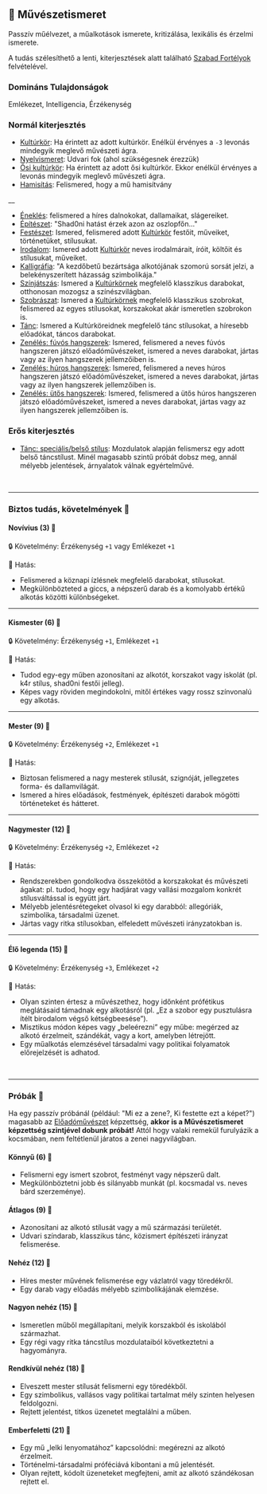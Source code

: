 ## 🔵 Művészetismeret

Passzív műélvezet, a műalkotások ismerete, kritizálása, lexikális és érzelmi ismerete.

A tudás szélesíthető a lenti, kiterjesztések alatt található [Szabad Fortélyok](../042_szabad_fortelyok.md) felvételével.

### Domináns Tulajdonságok

Emlékezet, Intelligencia, Érzékenység

### Normál kiterjesztés

- [Kultúrkör](../fortelyok.kiemelt/kulturkor.md): Ha érintett az adott kultúrkör. Enélkül érvényes a `-3` levonás mindegyik meglevő művészeti ágra.
- [Nyelvismeret](../fortelyok.kiemelt/nyelvismeret.md): Udvari fok (ahol szükségesnek érezzük)
- [Ősi kultúrkör](../fortelyok.altalanos/osi_kulturkor.md): Ha érintett az adott ősi kultúrkör. Ekkor enélkül érvényes a levonás mindegyik meglevő művészeti ágra.
- [Hamisítás](../fortelyok.altalanos/hamisitas.md): Felismered, hogy a mű hamisítvány

__

- [Éneklés](../fortelyok.szabad/enekles.md): felismered a híres dalnokokat, dallamaikat, slágereiket.
- [Építészet](../fortelyok.altalanos/epiteszet.md):  "Shad0ni hatást érzek azon az oszlopfőn..."
- [Festészet](../fortelyok.szabad/festeszet.md): Ismered, felismered adott [Kultúrkör](../fortelyok.kiemelt/kulturkor.md) festőit, műveiket, történetüket, stílusukat.
- [Irodalom](../fortelyok.szabad/irodalom.md): Ismered adott [Kultúrkör](../fortelyok.kiemelt/kulturkor.md) neves irodalmárait, íróit, költőit és stílusukat, műveiket.
- [Kalligráfia](../fortelyok.szabad/kalligrafia.md): "A kezdőbetű bezártsága alkotójának szomorú sorsát jelzi, a belekényszerített házasság szimbolikája."
- [Színjátszás](../fortelyok.szabad/szinjatszas.md): Ismered a [Kultúrkörnek](../fortelyok.kiemelt/kulturkor.md) megfelelő klasszikus darabokat, otthonosan mozogsz a színészvilágban.
- [Szobrászat](../fortelyok.szabad/szobraszat.md): Ismered a [Kultúrkörnek](../fortelyok.kiemelt/kulturkor.md) megfelelő klasszikus szobrokat, felismered az egyes stílusokat, korszakokat akár ismeretlen szobrokon is.
- [Tánc](../fortelyok.szabad/tanc.md): Ismered a Kultúrköreidnek megfelelő tánc stílusokat, a híresebb előadókat, táncos darabokat.
- [Zenélés: fúvós hangszerek](../fortelyok.szabad/zeneles_fuvos_hangszerek.md): Ismered, felismered a neves fúvós hangszeren játszó előadóművészeket, ismered a neves darabokat, jártas vagy az ilyen hangszerek jellemzőiben is.
- [Zenélés: húros hangszerek](../fortelyok.szabad/zeneles_huros_hangszerek.md): Ismered, felismered a neves húros hangszeren játszó előadóművészeket, ismered a neves darabokat, jártas vagy az ilyen hangszerek jellemzőiben is.
- [Zenélés: ütős hangszerek](../fortelyok.szabad/zeneles_utos_hangszerek.md): Ismered, felismered a ütős húros hangszeren játszó előadóművészeket, ismered a neves darabokat, jártas vagy az ilyen hangszerek jellemzőiben is.

### Erős kiterjesztés

- [Tánc: speciális/belső stílus](../fortelyok.szabad/tanc_belso_stilus.md): Mozdulatok alapján felismersz egy adott belső táncstílust. Minél magasabb szintű próbát dobsz meg, annál mélyebb jelentések, árnyalatok válnak egyértelművé.

<br />

---
### Biztos tudás, követelmények 📖

#### Novívius (3) 📖

🔒 Követelmény: Érzékenység `+1` vagy Emlékezet `+1`

🌟 Hatás:
- Felismered a köznapi ízlésnek megfelelő darabokat, stílusokat.
- Megkülönbözteted a giccs, a népszerű darab és a komolyabb értékű alkotás közötti különbségeket.

---
#### Kismester (6) 📖

🔒 Követelmény: Érzékenység `+1`, Emlékezet `+1`

🌟 Hatás:
- Tudod egy-egy műben azonosítani az alkotót, korszakot vagy iskolát (pl. k4r stílus, shad0ni festői jelleg).
- Képes vagy röviden megindokolni, mitől értékes vagy rossz színvonalú egy alkotás.

---
#### Mester (9) 📖

🔒 Követelmény: Érzékenység `+2`, Emlékezet `+1`

🌟 Hatás:
- Biztosan felismered a nagy mesterek stílusát, szignóját, jellegzetes forma- és dallamvilágát.
- Ismered a híres előadások, festmények, építészeti darabok mögötti történeteket és hátteret.

---
#### Nagymester (12) 📖

🔒 Követelmény:  Érzékenység `+2`, Emlékezet `+2`

🌟 Hatás:
- Rendszerekben gondolkodva összekötöd a korszakokat és művészeti ágakat: pl. tudod, hogy egy hadjárat vagy vallási mozgalom konkrét stílusváltással is együtt járt.
- Mélyebb jelentésrétegeket olvasol ki egy darabból: allegóriák, szimbolika, társadalmi üzenet.
- Jártas vagy ritka stílusokban, elfeledett művészeti irányzatokban is.

---
#### Élő legenda (15) 📖

🔒 Követelmény: Érzékenység `+3`, Emlékezet `+2`

🌟 Hatás:
- Olyan szinten értesz a művészethez, hogy időnként prófétikus meglátásaid támadnak egy alkotásról (pl. „Ez a szobor egy pusztulásra ítélt birodalom végső kétségbeesése”).
- Misztikus módon képes vagy „beleérezni” egy műbe: megérzed az alkotó érzelmeit, szándékát, vagy a kort, amelyben létrejött.
- Egy műalkotás elemzésével társadalmi vagy politikai folyamatok előrejelzését is adhatod.

<br />

---
### Próbák 🎲

Ha egy passzív próbánál (például: "Mi ez a zene?, Ki festette ezt a képet?") magasabb az [Előadóművészet](../kepzettsegek.szekunder/eloadomuveszet.md) képzettség, **akkor is a Művészetismeret képzettség szintjével dobunk próbát!** Attól hogy valaki remekül furulyázik a kocsmában, nem feltétlenül járatos a zenei nagyvilágban.

#### Könnyű (6) 🎲 

- Felismerni egy ismert szobrot, festményt vagy népszerű dalt.
- Megkülönböztetni jobb és silányabb munkát (pl. kocsmadal vs. neves bárd szerzeménye).

#### Átlagos (9) 🎲 

- Azonosítani az alkotó stílusát vagy a mű származási területét.
- Udvari színdarab, klasszikus tánc, közismert építészeti irányzat felismerése.

#### Nehéz (12) 🎲 

- Híres mester művének felismerése egy vázlatról vagy töredékről.
- Egy darab vagy előadás mélyebb szimbolikájának elemzése.

#### Nagyon nehéz (15) 🎲 

- Ismeretlen műből megállapítani, melyik korszakból és iskolából származhat.
- Egy régi vagy ritka táncstílus mozdulataiból következtetni a hagyományra.

#### Rendkívül nehéz (18) 🎲 

- Elveszett mester stílusát felismerni egy töredékből.
- Egy szimbolikus, vallásos vagy politikai tartalmat mély szinten helyesen feldolgozni.
- Rejtett jelentést, titkos üzenetet megtalálni a műben.

#### Emberfeletti (21) 🎲 

- Egy mű „lelki lenyomatához” kapcsolódni: megérezni az alkotó érzelmeit.
- Történelmi-társadalmi próféciává kibontani a mű jelentését.
- Olyan rejtett, kódolt üzeneteket megfejteni, amit az alkotó szándékosan rejtett el.
